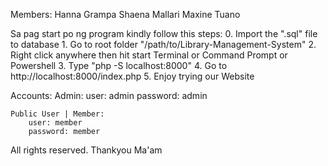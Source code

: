 Members:
    Hanna Grampa
    Shaena Mallari
    Maxine Tuano 

Sa pag start po ng program kindly follow this steps:
    0. Import the ".sql" file to database
    1. Go to root folder "/path/to/Library-Management-System"
    2. Right click anywhere then hit start Terminal or Command Prompt or Powershell
    3. Type "php -S localhost:8000"
    4. Go to http://localhost:8000/index.php
    5. Enjoy trying our Website

Accounts:
    Admin:
        user: admin
        password: admin
    
    Public User | Member:
        user: member
        password: member

All rights reserved. Thankyou Ma'am
